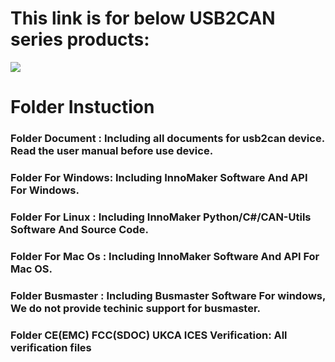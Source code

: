 # This link is for below USB2CAN series products:
![](https://github.com/INNO-MAKER/Images-Folder/blob/main/USB2CAN%20Family.jpg)



# Folder Instuction
### Folder Document   : Including all documents for usb2can device. Read the user manual before use device.
### Folder For Windows: Including InnoMaker Software And API For Windows.
### Folder For Linux  : Including InnoMaker Python/C#/CAN-Utils Software And Source Code.
### Folder For Mac Os : Including InnoMaker Software And API For Mac OS.
### Folder Busmaster  : Including Busmaster Software For windows, We do not provide techinic support for busmaster.
### Folder CE(EMC) FCC(SDOC) UKCA ICES Verification: All verification files
